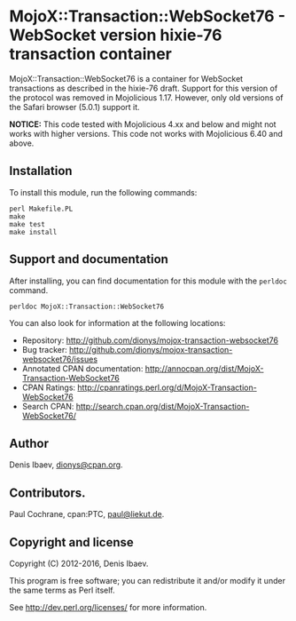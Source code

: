 # MojoX::Transaction::WebSocket76 - WebSocket version hixie-76 transaction container

MojoX::Transaction::WebSocket76 is a container for WebSocket transactions as
described in the hixie-76 draft. Support for this version of the protocol was
removed in Mojolicious 1.17. However, only old versions of the Safari browser
(5.0.1) support it.

**NOTICE:** This code tested with Mojolicious 4.xx and below and might not
works with higher versions. This code not works with Mojolicious 6.40 and
above.

## Installation

To install this module, run the following commands:

    perl Makefile.PL
    make
    make test
    make install

## Support and documentation

After installing, you can find documentation for this module with the
`perldoc` command.

    perldoc MojoX::Transaction::WebSocket76

You can also look for information at the following locations:

 - Repository:
        http://github.com/dionys/mojox-transaction-websocket76
 - Bug tracker:
        http://github.com/dionys/mojox-transaction-websocket76/issues
 - Annotated CPAN documentation:
        http://annocpan.org/dist/MojoX-Transaction-WebSocket76
 - CPAN Ratings:
        http://cpanratings.perl.org/d/MojoX-Transaction-WebSocket76
 - Search CPAN:
        http://search.cpan.org/dist/MojoX-Transaction-WebSocket76/

## Author

Denis Ibaev, dionys@cpan.org.

## Contributors.

Paul Cochrane, cpan:PTC, paul@liekut.de.

## Copyright and license

Copyright (C) 2012-2016, Denis Ibaev.

This program is free software; you can redistribute it and/or modify it under
the same terms as Perl itself.

See http://dev.perl.org/licenses/ for more information.
